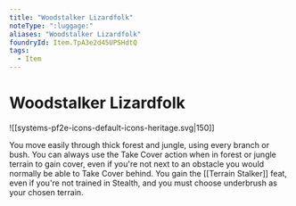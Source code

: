 ```yaml
---
title: "Woodstalker Lizardfolk"
noteType: ":luggage:"
aliases: "Woodstalker Lizardfolk"
foundryId: Item.TpA3e2d45UPSHdtQ
tags:
  - Item
---
```


# Woodstalker Lizardfolk
![[systems-pf2e-icons-default-icons-heritage.svg|150]]

You move easily through thick forest and jungle, using every branch or bush. You can always use the Take Cover action when in forest or jungle terrain to gain cover, even if you're not next to an obstacle you would normally be able to Take Cover behind. You gain the [[Terrain Stalker]] feat, even if you're not trained in Stealth, and you must choose underbrush as your chosen terrain.
